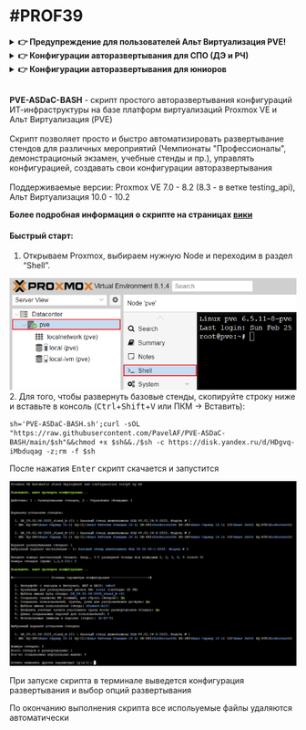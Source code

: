 # #PROF39
<details>
  <summary><b>👉 Предупреждение для пользователей Альт Виртуализация PVE!</b></summary>
  <br>
  
  + **Потеря сетевой связности на ранее запущенных ВМ после установки/удаления стендов.** В конце установки или удаления стендов скрипт перезагружает сеть хоста для сохранения внесенных изменений (для создания/удаления виртуальных коммутаторов). Из-за бага, на Альт Виртуализация PVE все запущенные ранее машины потеряют коннект к своим бриджам! Это означает, что на всех ранее запущенных машинах сломается сеть и они не будут иметь сетевую связность!<br>
  **Как исправить**: выключить и включить эти машины (не перезагрузка!), либо к каждой ВМ вручную переприменить сетевые настройки, дергая каждый интерфейс!
  <br>
  
  + **Пропадание описаний к сетевым интерфейсам (description).** На самом деле, в самом конфиг файле интерфейсов описания не пропадают, просто PVE их не может корректно считать из-за того, что модуль-прокладка для etcnet добавляет свои доп. параметры в конфиг (а еще и по несколько раз) и родной модуль их не понимает.<br>
  **"Костыльное" исправление**: 1. применить сетевые настройки, если не применены. 2. зайти в файл /etc/network/interfaces, убрать дублирующиеся строки и настройку "HOST="
  
  ___
</details>
<details>
  <summary><b>👉 Конфигурации авторазвертывания для СПО (ДЭ и РЧ)</b></summary>
  <br>
  
  &nbsp;&nbsp;&nbsp;&nbsp;&nbsp;&nbsp;**Стенды для регионального чемпионата СиСА 2025 (модуль Б)**
  ```bash
  b=testing_api sh=PVE-ASDaC-BASH.sh opts=(-c 'https://disk.yandex.ru/d/1-vlJJU_0mzefA' -z) ;curl -sfOL "https://raw.githubusercontent.com/PavelAF/PVE-ASDaC-BASH/$b/$sh"&&{ chmod +x $sh&&./$sh "${opts[@]}";rm -f $sh;true;}||echo -e "\e[1;33m\nОшибка скачивания: проверьте подключение к Интернету, настройки DNS, прокси и URL адрес\ncurl exit code: $?\n\e[m">&2
  ```
  <details>
    <summary>👉 Стенд РЧ: системные требования и <b>особенности установки на Альт PVE и Proxmox VE <=7.4</b></summary>
    <br>
    В предложенной конфигурации представлены две версии развертки: одна предполагает доступность к настройке виртуального коммутатора SW-DT участнику, как того требует задание. Во втором варианте участник не будет иметь доступ к SW-DT, но коммутатор уже будет преднастроен. Это противоречит заданию, однако это единственный безопасный вариант для тех, у кого версия PVE младше 8.x (Альт Виртуализация и Proxmox VE <= 7.4). Т.к. в более ранних версиях PVE нет возможности тонко разграничить права для сетевых интерфейсов, в первом варианте участники будут иметь доступ к прикриплению всех хостовых bridge интерфейсов к ВМ, что может привести к неспортивному поведению.
    <br>
    <br>
    
  ![image](https://github.com/user-attachments/assets/eb105561-d312-4c71-94c1-37d01cd88453)
  ___
  </details>
  
  &nbsp;&nbsp;&nbsp;&nbsp;&nbsp;&nbsp;**Стенды демекзамена 09.02.06-2025, классический**
  ```bash
  b=main sh=PVE-ASDaC-BASH.sh opts=(-c 'https://disk.yandex.ru/d/HDgvq-iMbduqag' -z) ;curl -sfOL "https://raw.githubusercontent.com/PavelAF/PVE-ASDaC-BASH/$b/$sh"&&{ chmod +x $sh&&./$sh "${opts[@]}";rm -f $sh;true;}||echo -e "\e[1;33m\nОшибка скачивания: проверьте подключение к Интернету, настройки DNS, прокси и URL адрес\ncurl exit code: $?\n\e[m">&2
  ```
  &nbsp;&nbsp;&nbsp;&nbsp;&nbsp;&nbsp;**Стенды демекзамена 09.02.06-2025, только ОС Альт**
  ```bash
  b=main sh=PVE-ASDaC-BASH.sh opts=(-c 'https://disk.yandex.ru/d/259h8afDR9hqyQ' -z) ;curl -sfOL "https://raw.githubusercontent.com/PavelAF/PVE-ASDaC-BASH/$b/$sh"&&{ chmod +x $sh&&./$sh "${opts[@]}";rm -f $sh;true;}||echo -e "\e[1;33m\nОшибка скачивания: проверьте подключение к Интернету, настройки DNS, прокси и URL адрес\ncurl exit code: $?\n\e[m">&2
  ```
  ___
</details>
<details>
  <summary><b>👉 Конфигурации авторазвертывания для юниоров </b></summary>
  <br>
  
  &nbsp;&nbsp;&nbsp;&nbsp;&nbsp;&nbsp;**[Ред., Бета-версия] Стенды для регионального чемпионата ССА Юниоры 2025 (модуль Б и Г)**
  ```bash
  b=testing_api sh=PVE-ASDaC-BASH.sh opts=(-c 'https://disk.yandex.ru/d/OWNaDolGzl2vcw' -z) ;curl -sfOL "https://raw.githubusercontent.com/PavelAF/PVE-ASDaC-BASH/$b/$sh"&&{ chmod +x $sh&&./$sh "${opts[@]}";rm -f $sh;true;}||echo -e "\e[1;33m\nОшибка скачивания: проверьте подключение к Интернету, настройки DNS, прокси и URL адрес\ncurl exit code: $?\n\e[m">&2
  ```
  <details>
    <summary>👉 <b>Информация</b>: автор конфигурации, инструкция по развертыванию</summary>
    <br>
    Разработчик: Рачеев А.В.<br>
    Под редакцией <a href="https://github.com/PavelAF">@PavelAF</a>
<br><br>Ссылка на инструкцию/пояснения по развертыванию: <a style="font-size:48;" href="https://disk.yandex.ru/d/YR3eelCZR_JVXQ/Script-Images/README.txt">https://disk.yandex.ru/d/YR3eelCZR_JVXQ/Script-Images/README.txt</a>
    
  </details>
  
  ___
</details>
<br>

**PVE-ASDaC-BASH** - скрипт простого авторазвертывания конфигураций ИТ-инфраструктуры на базе платформ виртуализаций Proxmox VE и Альт Виртуализация (PVE)
<br><br>
Скрипт позволяет просто и быстро автоматизировать развертывание стендов для различных мероприятий (Чемпионаты "Профессионалы", демонстрационый экзамен, учебные стенды и пр.), управлять конфигурацией, создавать свои конфигурации авторазвертывания
<br><br>
Поддерживаемые версии: Proxmox VE 7.0 - 8.2 (8.3 - в ветке testing_api), Альт Виртуализация 10.0 - 10.2
<br>

**Более подробная информация о скрипте на страницах [вики](../../wiki)**

#### Быстрый старт:

1.  Открываем Proxmox, выбираем нужную Node и переходим в раздел
    “Shell”.
<img src="screenshots/2.png"/>
2. Для того, чтобы развернуть базовые стенды, скопируйте строку ниже и вставьте в консоль (<kbd>Ctrl</kbd>+<kbd>Shift</kbd>+<kbd>V</kbd> или ПКМ -> Вставить):

```
sh='PVE-ASDaC-BASH.sh';curl -sOL "https://raw.githubusercontent.com/PavelAF/PVE-ASDaC-BASH/main/$sh"&&chmod +x $sh&&./$sh -c https://disk.yandex.ru/d/HDgvq-iMbduqag -z;rm -f $sh
```

После нажатия <kbd>Enter</kbd> скрипт скачается и запустится

<img src="screenshots/6.png"/>

При запуске скрипта в терминале выведется конфигурация развертывания и выбор опций развертывания

По окончанию выполнения скрипта все испольуемые файлы удаляются автоматически
